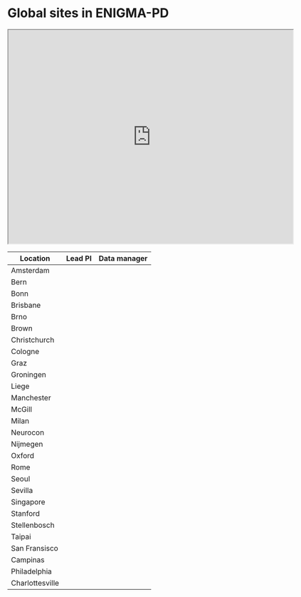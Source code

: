 # Global sites in ENIGMA-PD


<iframe src="https://www.google.com/maps/d/embed?mid=1aNXhPfXoWDHdQJSFH6yBfMfBzOVBMAc&ehbc=2E312F" width="640" height="480"></iframe>

| Location         | Lead PI              | Data manager      |
|------------------|----------------------|-------------------|
| Amsterdam        |                      |                   |
| Bern            |                      |                   |
| Bonn            |                      |                   |
| Brisbane        |                      |                   |
| Brno            |                      |                   |
| Brown           |                      |                   |
| Christchurch    |                      |                   |
| Cologne         |                      |                   |
| Graz            |                      |                   |
| Groningen       |                      |                   |
| Liege           |                      |                   |
| Manchester      |                      |                   |
| McGill          |                      |                   |
| Milan           |                      |                   |
| Neurocon        |                      |                   |
| Nijmegen        |                      |                   |
| Oxford          |                      |                   |
| Rome            |                      |                   |
| Seoul           |                      |                   |
| Sevilla         |                      |                   |
| Singapore       |                      |                   |
| Stanford        |                      |                   |
| Stellenbosch    |                      |                   |
| Taipai          |                      |                   |
| San Fransisco   |                      |                   |
| Campinas        |                      |                   |
| Philadelphia    |                      |                   |
| Charlottesville |                      |                   |
